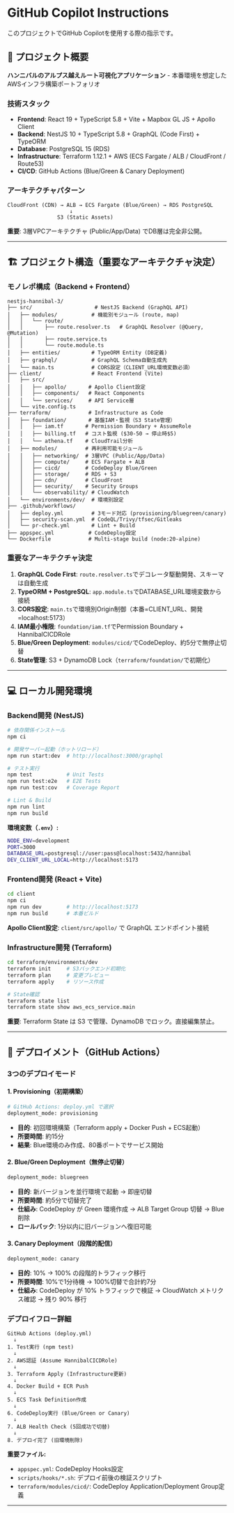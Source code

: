 # GitHub Copilot Instructions

このプロジェクトでGitHub Copilotを使用する際の指示です。

## 🎯 プロジェクト概要

**ハンニバルのアルプス越えルート可視化アプリケーション** - 本番環境を想定したAWSインフラ構築ポートフォリオ

### 技術スタック
- **Frontend**: React 19 + TypeScript 5.8 + Vite + Mapbox GL JS + Apollo Client
- **Backend**: NestJS 10 + TypeScript 5.8 + GraphQL (Code First) + TypeORM
- **Database**: PostgreSQL 15 (RDS)
- **Infrastructure**: Terraform 1.12.1 + AWS (ECS Fargate / ALB / CloudFront / Route53)
- **CI/CD**: GitHub Actions (Blue/Green & Canary Deployment)

### アーキテクチャパターン
```
CloudFront (CDN) → ALB → ECS Fargate (Blue/Green) → RDS PostgreSQL
                    ↓
                S3 (Static Assets)
```

**重要**: 3層VPCアーキテクチャ (Public/App/Data) でDB層は完全非公開。

---

## 🏗️ プロジェクト構造（重要なアーキテクチャ決定）

### モノレポ構成（Backend + Frontend）
```
nestjs-hannibal-3/
├── src/                    # NestJS Backend (GraphQL API)
│   ├── modules/           # 機能別モジュール (route, map)
│   │   └── route/
│   │       ├── route.resolver.ts   # GraphQL Resolver (@Query, @Mutation)
│   │       ├── route.service.ts
│   │       └── route.module.ts
│   ├── entities/          # TypeORM Entity (DB定義)
│   ├── graphql/           # GraphQL Schema自動生成先
│   └── main.ts            # CORS設定（CLIENT_URL環境変数必須）
├── client/                # React Frontend (Vite)
│   ├── src/
│   │   ├── apollo/       # Apollo Client設定
│   │   ├── components/   # React Components
│   │   └── services/     # API Service層
│   └── vite.config.ts
├── terraform/            # Infrastructure as Code
│   ├── foundation/       # 基盤IAM・監視（S3 State管理）
│   │   ├── iam.tf       # Permission Boundary + AssumeRole
│   │   ├── billing.tf   # コスト監視 ($30-50 → 停止時$5)
│   │   └── athena.tf    # CloudTrail分析
│   ├── modules/         # 再利用可能モジュール
│   │   ├── networking/  # 3層VPC (Public/App/Data)
│   │   ├── compute/     # ECS Fargate + ALB
│   │   ├── cicd/        # CodeDeploy Blue/Green
│   │   ├── storage/     # RDS + S3
│   │   ├── cdn/         # CloudFront
│   │   ├── security/    # Security Groups
│   │   └── observability/ # CloudWatch
│   └── environments/dev/  # 環境別設定
├── .github/workflows/
│   ├── deploy.yml         # 3モード対応 (provisioning/bluegreen/canary)
│   ├── security-scan.yml  # CodeQL/Trivy/tfsec/Gitleaks
│   └── pr-check.yml       # Lint + Build
├── appspec.yml           # CodeDeploy設定
└── Dockerfile            # Multi-stage build (node:20-alpine)
```

### 重要なアーキテクチャ決定

1. **GraphQL Code First**: `route.resolver.ts`でデコレータ駆動開発、スキーマは自動生成
2. **TypeORM + PostgreSQL**: `app.module.ts`でDATABASE_URL環境変数から接続
3. **CORS設定**: `main.ts`で環境別Origin制御（本番=CLIENT_URL、開発=localhost:5173）
4. **IAM最小権限**: `foundation/iam.tf`でPermission Boundary + HannibalCICDRole
5. **Blue/Green Deployment**: `modules/cicd/`でCodeDeploy、約5分で無停止切替
6. **State管理**: S3 + DynamoDB Lock（`terraform/foundation/`で初期化）

---

## 💻 ローカル開発環境

### Backend開発 (NestJS)

```bash
# 依存関係インストール
npm ci

# 開発サーバー起動（ホットリロード）
npm run start:dev  # http://localhost:3000/graphql

# テスト実行
npm test           # Unit Tests
npm run test:e2e   # E2E Tests
npm run test:cov   # Coverage Report

# Lint & Build
npm run lint
npm run build
```

**環境変数（`.env`）:**
```bash
NODE_ENV=development
PORT=3000
DATABASE_URL=postgresql://user:pass@localhost:5432/hannibal
DEV_CLIENT_URL_LOCAL=http://localhost:5173
```

### Frontend開発 (React + Vite)

```bash
cd client
npm ci
npm run dev        # http://localhost:5173
npm run build      # 本番ビルド
```

**Apollo Client設定**: `client/src/apollo/` で GraphQL エンドポイント接続

### Infrastructure開発 (Terraform)

```bash
cd terraform/environments/dev
terraform init     # S3バックエンド初期化
terraform plan     # 変更プレビュー
terraform apply    # リソース作成

# State確認
terraform state list
terraform state show aws_ecs_service.main
```

**重要**: Terraform State は S3 で管理、DynamoDB でロック。直接編集禁止。

---

## 🚢 デプロイメント（GitHub Actions）

### 3つのデプロイモード

#### 1. Provisioning（初期構築）
```bash
# GitHub Actions: deploy.yml で選択
deployment_mode: provisioning
```
- **目的**: 初回環境構築（Terraform apply + Docker Push + ECS起動）
- **所要時間**: 約15分
- **結果**: Blue環境のみ作成、80番ポートでサービス開始

#### 2. Blue/Green Deployment（無停止切替）
```bash
deployment_mode: bluegreen
```
- **目的**: 新バージョンを並行環境で起動 → 即座切替
- **所要時間**: 約5分で切替完了
- **仕組み**: CodeDeploy が Green 環境作成 → ALB Target Group 切替 → Blue 削除
- **ロールバック**: 1分以内に旧バージョンへ復旧可能

#### 3. Canary Deployment（段階的配信）
```bash
deployment_mode: canary
```
- **目的**: 10% → 100% の段階的トラフィック移行
- **所要時間**: 10%で1分待機 → 100%切替で合計約7分
- **仕組み**: CodeDeploy が 10% トラフィックで検証 → CloudWatch メトリクス確認 → 残り 90% 移行

### デプロイフロー詳細

```
GitHub Actions (deploy.yml)
  ↓
1. Test実行 (npm test)
  ↓
2. AWS認証 (Assume HannibalCICDRole)
  ↓
3. Terraform Apply (Infrastructure更新)
  ↓
4. Docker Build + ECR Push
  ↓
5. ECS Task Definition作成
  ↓
6. CodeDeploy実行 (Blue/Green or Canary)
  ↓
7. ALB Health Check (5回成功で切替)
  ↓
8. デプロイ完了 (旧環境削除)
```

**重要ファイル:**
- `appspec.yml`: CodeDeploy Hooks設定
- `scripts/hooks/*.sh`: デプロイ前後の検証スクリプト
- `terraform/modules/cicd/`: CodeDeploy Application/Deployment Group定義

---
